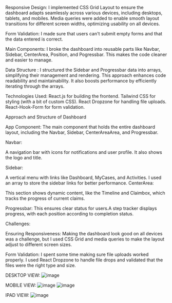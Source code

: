 Responsive Design:
I implemented CSS Grid Layout to ensure the dashboard adapts seamlessly across various devices, including desktops, tablets, and mobiles.
Media queries were added to enable smooth layout transitions for different screen widths, optimizing usability on all devices.

Form Validation:
I made sure that users can't submit empty forms and that the data entered is correct.

Main Components:
I broke the dashboard into reusable parts like Navbar, Sidebar, CenterArea, Position, and Pogressbar. This makes the code cleaner and easier to manage.

Data Structure :
I structured the Sidebar and Progressbar data into arrays, simplifying their management and rendering. This approach enhances code readability and maintainability.
It also boosts performance by efficiently iterating through the arrays.

Technologies Used:
React.js for building the frontend.
Tailwind CSS for styling (with a bit of custom CSS).
React Dropzone for handling file uploads.
React-Hook-Form for form validation.

Approach and Structure of Dashboard

App Component:
The main component that holds the entire dashboard layout, including the Navbar, Sidebar, CenterAreaArea, and Progressbar.

Navbar:

A navigation bar with icons for notifications and user profile. It also shows the logo and title.

Sidebar:

A vertical menu with links like Dashboard, MyCases, and Activities. I used an array to store the sidebar links for better performance.
CenterArea:

This section shows dynamic content, like the Timeline and Claimbox, which tracks the progress of current claims.

Progressbar:
This ensures clear status for users.A step tracker displays progress, with each position according to completion status.

Challenges:

Ensuring Responsiveness:
Making the dashboard look good on all devices was a challenge, but I used CSS Grid and media queries to make the layout adjust to different screen sizes.

Form Validation:
I spent some time making sure file uploads worked properly. I used React Dropzone to handle file drops and validated that the files were the right type and size.

DESKTOP VIEW:
![image](https://github.com/user-attachments/assets/7816c91b-cb45-4639-9b2a-d9765f9ba108)

MOBILE VIEW:
![image](https://github.com/user-attachments/assets/37647768-cdd8-4b0c-961f-caf0f2fcaba0)
![image](https://github.com/user-attachments/assets/f6272460-3979-4009-9964-0957d6b8fd5f)

IPAD VIEW:
![image](https://github.com/user-attachments/assets/32f4994d-1711-4ef0-84d9-60f26b7686eb)





